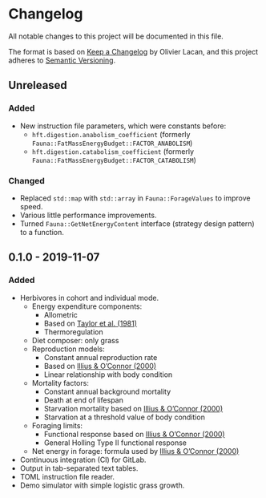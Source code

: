 # Changelog
All notable changes to this project will be documented in this file.

The format is based on [Keep a Changelog](https://keepachangelog.com/en/1.0.0/) by Olivier Lacan, and this project adheres to [Semantic Versioning](https://semver.org/spec/v2.0.0.html).

## Unreleased
### Added
- New instruction file parameters, which were constants before:
    - `hft.digestion.anabolism_coefficient` (formerly `Fauna::FatMassEnergyBudget::FACTOR_ANABOLISM`)
    - `hft.digestion.catabolism_coefficient` (formerly `Fauna::FatMassEnergyBudget::FACTOR_CATABOLISM`)

### Changed
- Replaced `std::map` with `std::array` in `Fauna::ForageValues` to improve speed.
- Various little performance improvements.
- Turned `Fauna::GetNetEnergyContent` interface (strategy design pattern) to a function.

## 0.1.0 - 2019-11-07
### Added
- Herbivores in cohort and individual mode.
    - Energy expenditure components:
        - Allometric
        - Based on [Taylor et al. (1981)](http://journals.cambridge.org/article_S0003356100040617)
        - Thermoregulation
    - Diet composer: only grass
    - Reproduction models:
        - Constant annual reproduction rate
        - Based on [Illius & O’Connor (2000)](http://www.jstor.org/stable/3547323)
        - Linear relationship with body condition
    - Mortality factors:
        - Constant annual background mortality
        - Death at end of lifespan
        - Starvation mortality based on [Illius & O’Connor (2000)](http://www.jstor.org/stable/3547323)
        - Starvation at a threshold value of body condition
    - Foraging limits:
        - Functional response based on [Illius & O’Connor (2000)](http://www.jstor.org/stable/3547323)
        - General Holling Type II functional response
    - Net energy in forage: formula used by [Illius & O’Connor (2000)](http://www.jstor.org/stable/3547323)
- Continuous integration (CI) for GitLab.
- Output in tab-separated text tables.
- TOML instruction file reader.
- Demo simulator with simple logistic grass growth.

